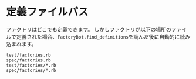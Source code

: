 # 定義ファイルパス

ファクトリはどこでも定義できます。
しかしファクトリが以下の場所のファイルで定義された場合、`FactoryBot.find_definitions`を読んだ後に自動的に読み込まれます。

    test/factories.rb
    spec/factories.rb
    test/factories/*.rb
    spec/factories/*.rb
